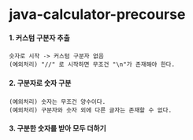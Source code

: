 # java-calculator-precourse

#### 1. 커스텀 구분자 추출
    숫자로 시작 -> 커스텀 구분자 없음
    (예외처리) "//" 로 시작하면 무조건 "\n"가 존재해야 한다.
#### 2. 구분자로 숫자 구분
    (예외처리) 숫자는 무조건 양수이다.
    (예외처리) 구분자와 숫자 외에 다른 글자는 존재할 수 없다.
#### 3. 구분한 숫자를 받아 모두 더하기
